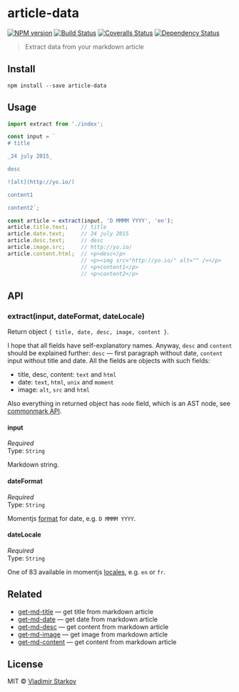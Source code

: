 # article-data

[![NPM version][npm-image]][npm-url]
[![Build Status][travis-image]][travis-url]
[![Coveralls Status][coveralls-image]][coveralls-url]
[![Dependency Status][depstat-image]][depstat-url]

> Extract data from your markdown article

## Install

    npm install --save article-data

## Usage

```js
import extract from './index';

const input = `
# title

_24 july 2015_

desc

![alt](http://yo.io/)

content1

content2`;

const article = extract(input, 'D MMMM YYYY', 'en');
article.title.text;    // title
article.date.text;     // 24 july 2015
article.desc.text;     // desc
article.image.src;     // http://yo.io/
article.content.html;  // <p>desc</p>
                       // <p><img src="http://yo.io/" alt="" /></p>
                       // <p>content1</p>
                       // <p>content2</p>
```

## API

### extract(input, dateFormat, dateLocale)

Return object `{ title, date, desc, image, content }`.

I hope that all fields have self-explanatory names. Anyway, `desc` and `content` should be explained further: `desc` — first paragraph without date, `content` input without title and date.  All the fields are objects with such fields:

* title, desc, content: `text` and `html`
* date: `text`, `html`, `unix` and `moment`
* image: `alt`, `src` and `html`

Also everything in returned object has `node` field, which is an AST node, see [commonmark API][cmapi].

[cmapi]: https://github.com/jgm/commonmark.js#usage

#### input

*Required*  
Type: `String`

Markdown string.

#### dateFormat

*Required*  
Type: `String`

Momentjs [format][format] for date, e.g. `D MMMM YYYY`.

[format]: http://momentjs.com/docs/#/displaying/format/

#### dateLocale

*Required*  
Type: `String`

One of 83 available in momentjs [locales][i18n], e.g. `en` or `fr`.

[i18n]: http://momentjs.com/docs/#/i18n/

## Related

* [get-md-title][get-md-title] — get title from markdown article
* [get-md-date][get-md-date] — get date from markdown article
* [get-md-desc][get-md-desc] — get content from markdown article
* [get-md-image][get-md-image] — get image from markdown article
* [get-md-content][get-md-content] — get content from markdown article

## License

MIT © [Vladimir Starkov](https://iamstarkov.com/)

[npm-url]: https://npmjs.org/package/article-data
[npm-image]: https://img.shields.io/npm/v/article-data.svg?style=flat-square

[travis-url]: https://travis-ci.org/iamstarkov/article-data
[travis-image]: https://img.shields.io/travis/iamstarkov/article-data/master.svg?style=flat-square

[coveralls-url]: https://coveralls.io/r/iamstarkov/article-data
[coveralls-image]: https://img.shields.io/coveralls/iamstarkov/article-data/master.svg?style=flat-square

[depstat-url]: https://david-dm.org/iamstarkov/article-data
[depstat-image]: https://david-dm.org/iamstarkov/article-data.svg?style=flat-square


[get-md-title]: https://github.com/iamstarkov/get-md-title
[get-md-date]: https://github.com/iamstarkov/get-md-date
[get-md-desc]: https://github.com/iamstarkov/get-md-desc
[get-md-image]: https://github.com/iamstarkov/get-md-image
[get-md-content]: https://github.com/iamstarkov/get-md-content
